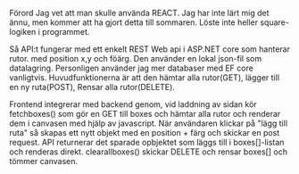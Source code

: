 Förord
Jag vet att man skulle använda REACT. Jag har inte lärt mig det ännu, men kommer att ha gjort detta till sommaren. Löste inte heller square-logiken i programmet. 


Så API:t fungerar med ett enkelt REST Web api i ASP.NET core som hanterar rutor. med position x,y och föärg. Den använder en lokal json-fil som datalagring. Personligen använder jag mer databaser med EF core vanligtvis. 
Huvudfunktionerna är att den hämtar alla rutor(GET), lägger till en ny ruta(POST), Rensar alla rutor(DELETE).

Frontend integrerar med backend genom, vid laddning av sidan kör fetchboxes() som gör en GET till boxes och hämtar alla rutor och renderar dem i canvasen med hjälp av javascript. När användaren klickar på "lägg till ruta" så skapas ett nytt objekt med en position + färg och skickar en post request. API returnerar det sparade opbjektet som läggs till i boxes[]-listan och renderas direkt. 
clearallboxes() skickar DELETE och rensar boxes[] och tömmer canvasen. 
